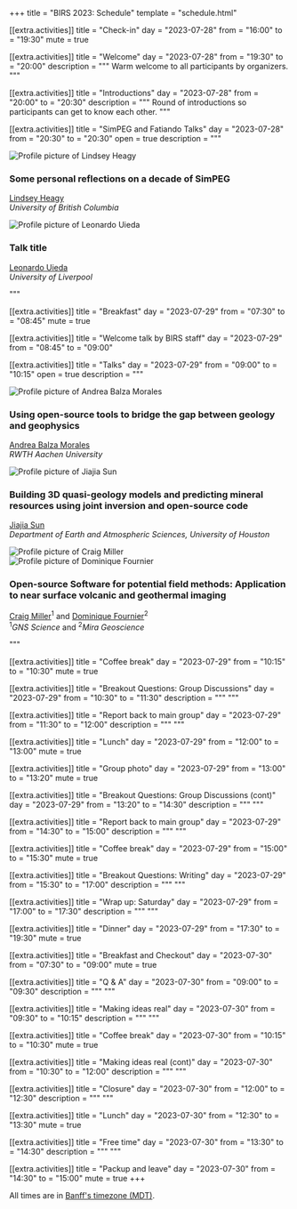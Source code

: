 +++
title = "BIRS 2023: Schedule"
template = "schedule.html"

[[extra.activities]]
title = "Check-in"
day = "2023-07-28"
from = "16:00"
to = "19:30"
mute = true

[[extra.activities]]
title = "Welcome"
day = "2023-07-28"
from = "19:30"
to = "20:00"
description = """
Warm welcome to all participants by organizers.
"""

[[extra.activities]]
title = "Introductions"
day = "2023-07-28"
from = "20:00"
to = "20:30"
description = """
Round of introductions so participants can get to know each other.
"""

[[extra.activities]]
title = "SimPEG and Fatiando Talks"
day = "2023-07-28"
from = "20:30"
to = "20:30"
open = true
description = """
<div class="talk-summary">
<div class="flex-1">
    <img class="speaker" src="/images/lindsey-heagy.jpg" alt="Profile picture of Lindsey Heagy">
</div>
<div class="talk-title">
    <h3>Some personal reflections on a decade of SimPEG</h3>
    <p>
    <a href="https://lindseyjh.ca/">Lindsey Heagy</a>
    <br>
    <em>University of British Columbia</em>
    </p>
</div>
</div>

<div class="talk-summary">
<div class="flex-1">
    <img class="speaker" src="/images/leo-uieda.jpg" alt="Profile picture of Leonardo Uieda">
</div>
<div class="talk-title">
    <h3>Talk title</h3>
    <p>
    <a href="https://leouieda.com">Leonardo Uieda</a>
    <br>
    <em>University of Liverpool</em>
    </p>
</div>
</div>
"""

[[extra.activities]]
title = "Breakfast"
day = "2023-07-29"
from = "07:30"
to = "08:45"
mute = true

[[extra.activities]]
title = "Welcome talk by BIRS staff"
day = "2023-07-29"
from = "08:45"
to = "09:00"

[[extra.activities]]
title = "Talks"
day = "2023-07-29"
from = "09:00"
to = "10:15"
open = true
description = """

<div class="talk-summary">
<div class="flex-1">
    <img class="speaker" src="/images/andrea-balza-morales.jpg" alt="Profile picture of Andrea Balza Morales">
</div>
<div class="talk-title">
    <h3>Using open-source tools to bridge the gap between geology and geophysics</h3>
    <p>
    <a href="https://www.andreabalza.com">Andrea Balza Morales</a>
    <br>
    <em>RWTH Aachen University</em>
    </p>
</div>
</div>

<div class="talk-summary">
<div class="flex-1">
    <img class="speaker" src="/images/jiajia-sun.jpg" alt="Profile picture of Jiajia Sun">
</div>
<div class="talk-title">
    <h3>Building 3D quasi-geology models and predicting mineral resources using joint inversion and open-source code</h3>
    <p>
    <a href="https://sites.google.com/view/jiajiasun">Jiajia Sun</a>
    <br>
    <em>Department of Earth and Atmospheric Sciences, University of Houston</em>
    </p>
</div>
</div>

<div class="talk-summary">
<div class="speakers">
    <div class="flex-1">
        <img class="speaker" src="/images/craig-miller.jpg" alt="Profile picture of Craig Miller">
    </div>
    <div class="flex-1">
        <img class="speaker" src="/images/dom-fournier.jpg" alt="Profile picture of Dominique Fournier">
    </div>
</div>
<div class="talk-title">
    <h3>Open-source Software for potential field methods: Application to near surface volcanic and geothermal imaging</h3>
    <p>
    <a href="https://www.gns.cri.nz/about-us/staff-search/craig-miller">Craig Miller</a><sup>1</sup>
    and
    <a href="https://github.com/fourndo">Dominique Fournier</a><sup>2</sup>
    <br>
    <sup>1</sup><em>GNS Science</em>
    and
    <sup>2</sup><em>Mira Geoscience</em>
    </p>
</div>
</div>
"""

[[extra.activities]]
title = "Coffee break"
day = "2023-07-29"
from = "10:15"
to = "10:30"
mute = true

[[extra.activities]]
title = "Breakout Questions: Group Discussions"
day = "2023-07-29"
from = "10:30"
to = "11:30"
description = """
"""

[[extra.activities]]
title = "Report back to main group"
day = "2023-07-29"
from = "11:30"
to = "12:00"
description = """
"""

[[extra.activities]]
title = "Lunch"
day = "2023-07-29"
from = "12:00"
to = "13:00"
mute = true

[[extra.activities]]
title = "Group photo"
day = "2023-07-29"
from = "13:00"
to = "13:20"
mute = true

[[extra.activities]]
title = "Breakout Questions: Group Discussions (cont)"
day = "2023-07-29"
from = "13:20"
to = "14:30"
description = """
"""

[[extra.activities]]
title = "Report back to main group"
day = "2023-07-29"
from = "14:30"
to = "15:00"
description = """
"""

[[extra.activities]]
title = "Coffee break"
day = "2023-07-29"
from = "15:00"
to = "15:30"
mute = true

[[extra.activities]]
title = "Breakout Questions: Writing"
day = "2023-07-29"
from = "15:30"
to = "17:00"
description = """
"""

[[extra.activities]]
title = "Wrap up: Saturday"
day = "2023-07-29"
from = "17:00"
to = "17:30"
description = """
"""

[[extra.activities]]
title = "Dinner"
day = "2023-07-29"
from = "17:30"
to = "19:30"
mute = true




[[extra.activities]]
title = "Breakfast and Checkout"
day = "2023-07-30"
from = "07:30"
to = "09:00"
mute = true

[[extra.activities]]
title = "Q & A"
day = "2023-07-30"
from = "09:00"
to = "09:30"
description = """
"""

[[extra.activities]]
title = "Making ideas real"
day = "2023-07-30"
from = "09:30"
to = "10:15"
description = """
"""

[[extra.activities]]
title = "Coffee break"
day = "2023-07-30"
from = "10:15"
to = "10:30"
mute = true

[[extra.activities]]
title = "Making ideas real (cont)"
day = "2023-07-30"
from = "10:30"
to = "12:00"
description = """
"""

[[extra.activities]]
title = "Closure"
day = "2023-07-30"
from = "12:00"
to = "12:30"
description = """
"""

[[extra.activities]]
title = "Lunch"
day = "2023-07-30"
from = "12:30"
to = "13:30"
mute = true

[[extra.activities]]
title = "Free time"
day = "2023-07-30"
from = "13:30"
to = "14:30"
description = """
"""

[[extra.activities]]
title = "Packup and leave"
day = "2023-07-30"
from = "14:30"
to = "15:00"
mute = true
+++

All times are in [Banff's timezone
(MDT)](https://www.timeanddate.com/time/zone/canada/banff).
